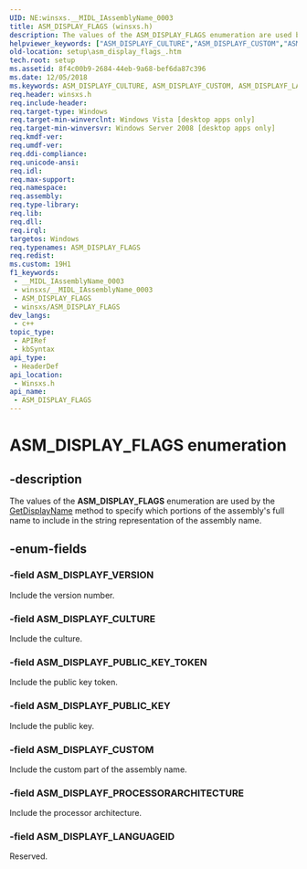 ```yaml
---
UID: NE:winsxs.__MIDL_IAssemblyName_0003
title: ASM_DISPLAY_FLAGS (winsxs.h)
description: The values of the ASM_DISPLAY_FLAGS enumeration are used by the GetDisplayName method to specify which portions of the assembly's full name to include in the string representation of the assembly name.
helpviewer_keywords: ["ASM_DISPLAYF_CULTURE","ASM_DISPLAYF_CUSTOM","ASM_DISPLAYF_LANGUAGEID","ASM_DISPLAYF_PROCESSORARCHITECTURE","ASM_DISPLAYF_PUBLIC_KEY","ASM_DISPLAYF_PUBLIC_KEY_TOKEN","ASM_DISPLAYF_VERSION","ASM_DISPLAY_FLAGS","ASM_DISPLAY_FLAGS","ASM_DISPLAY_FLAGS enumeration [Side-by-side Assemblies]","setup.asm_display_flags_","winsxs/ASM_DISPLAYF_CULTURE","winsxs/ASM_DISPLAYF_CUSTOM","winsxs/ASM_DISPLAYF_LANGUAGEID","winsxs/ASM_DISPLAYF_PROCESSORARCHITECTURE","winsxs/ASM_DISPLAYF_PUBLIC_KEY","winsxs/ASM_DISPLAYF_PUBLIC_KEY_TOKEN","winsxs/ASM_DISPLAYF_VERSION","winsxs/ASM_DISPLAY_FLAGS"]
old-location: setup\asm_display_flags_.htm
tech.root: setup
ms.assetid: 8f4c00b9-2684-44eb-9a68-bef6da87c396
ms.date: 12/05/2018
ms.keywords: ASM_DISPLAYF_CULTURE, ASM_DISPLAYF_CUSTOM, ASM_DISPLAYF_LANGUAGEID, ASM_DISPLAYF_PROCESSORARCHITECTURE, ASM_DISPLAYF_PUBLIC_KEY, ASM_DISPLAYF_PUBLIC_KEY_TOKEN, ASM_DISPLAYF_VERSION, ASM_DISPLAY_FLAGS, ASM_DISPLAY_FLAGS , ASM_DISPLAY_FLAGS enumeration [Side-by-side Assemblies], setup.asm_display_flags_, winsxs/ASM_DISPLAYF_CULTURE, winsxs/ASM_DISPLAYF_CUSTOM, winsxs/ASM_DISPLAYF_LANGUAGEID, winsxs/ASM_DISPLAYF_PROCESSORARCHITECTURE, winsxs/ASM_DISPLAYF_PUBLIC_KEY, winsxs/ASM_DISPLAYF_PUBLIC_KEY_TOKEN, winsxs/ASM_DISPLAYF_VERSION, winsxs/ASM_DISPLAY_FLAGS
req.header: winsxs.h
req.include-header: 
req.target-type: Windows
req.target-min-winverclnt: Windows Vista [desktop apps only]
req.target-min-winversvr: Windows Server 2008 [desktop apps only]
req.kmdf-ver: 
req.umdf-ver: 
req.ddi-compliance: 
req.unicode-ansi: 
req.idl: 
req.max-support: 
req.namespace: 
req.assembly: 
req.type-library: 
req.lib: 
req.dll: 
req.irql: 
targetos: Windows
req.typenames: ASM_DISPLAY_FLAGS
req.redist: 
ms.custom: 19H1
f1_keywords:
 - __MIDL_IAssemblyName_0003
 - winsxs/__MIDL_IAssemblyName_0003
 - ASM_DISPLAY_FLAGS
 - winsxs/ASM_DISPLAY_FLAGS
dev_langs:
 - c++
topic_type:
 - APIRef
 - kbSyntax
api_type:
 - HeaderDef
api_location:
 - Winsxs.h
api_name:
 - ASM_DISPLAY_FLAGS
---
```


# ASM_DISPLAY_FLAGS enumeration


## -description

The values of the  <b>ASM_DISPLAY_FLAGS</b> enumeration are used by the <a href="/windows/desktop/api/winsxs/nf-winsxs-iassemblyname-getdisplayname">GetDisplayName</a> method to specify which portions of the assembly's full name to include in the string representation of the assembly name.

## -enum-fields

### -field ASM_DISPLAYF_VERSION

Include the version number.

### -field ASM_DISPLAYF_CULTURE

Include the culture.

### -field ASM_DISPLAYF_PUBLIC_KEY_TOKEN

Include the public key token.

### -field ASM_DISPLAYF_PUBLIC_KEY

Include the public key.

### -field ASM_DISPLAYF_CUSTOM

Include the custom part of the assembly name.

### -field ASM_DISPLAYF_PROCESSORARCHITECTURE

Include the processor architecture.

### -field ASM_DISPLAYF_LANGUAGEID

Reserved.